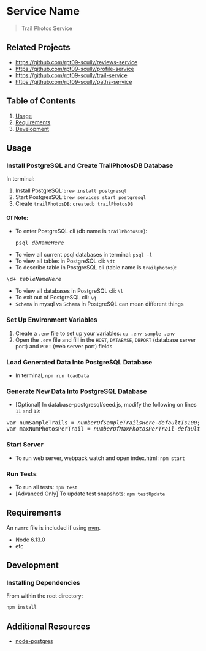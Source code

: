# Service Name

> Trail Photos Service

## Related Projects

  - https://github.com/rpt09-scully/reviews-service
  - https://github.com/rpt09-scully/profile-service
  - https://github.com/rpt09-scully/trail-service
  - https://github.com/rpt09-scully/paths-service

## Table of Contents

1. [Usage](#Usage)
1. [Requirements](#requirements)
1. [Development](#development)

## Usage

### Install PostgreSQL and Create TrailPhotosDB Database

In terminal:
1. Install PostgreSQL:`brew install postgresql`
2. Start PostgresSQL:`brew services start postgresql`
3. Create `trailPhotosDB`: `createdb trailPhotosDB`

#### Of Note:
+ To enter PostgreSQL cli (db name is `trailPhotosDB`): <pre>psql <i>dbNameHere</i></pre>
+ To view all current psql databases in terminal: `psql -l`
+ To view all tables in PostgreSQL cli: `\dt`
+ To describe table in PostgreSQL cli (table name is `trailphotos`):
<pre>
\d+ <i>tableNameHere</i>
</pre>
+ To view all databases in PostgreSQL cli: `\l`
+ To exit out of PostgreSQL cli: `\q`
+ `Schema` in mysql vs `Schema` in PostgreSQL can mean different things

### Set Up Environment Variables
1. Create a `.env` file to set up your variables: `cp .env-sample .env`
2. Open the `.env` file and fill in the `HOST`, `DATABASE`, `DBPORT` (database server port) and `PORT` (web server port) fields

### Load Generated Data Into PostgreSQL Database
+ In terminal, `npm run loadData`

### Generate New Data Into PostgreSQL Database
+ [Optional] In database-postgresql/seed.js, modify the following on lines `11` and `12`:
<pre>
var numSampleTrails = <i>numberOfSampleTrailsHere-defaultIs100</i>;
var maxNumPhotosPerTrail = <i>numberOfMaxPhotosPerTrail-defaultIs5</i>;
</pre>

### Start Server
+ To run web server, webpack watch and open index.html: `npm start`

### Run Tests
+ To run all tests: `npm test`
+ [Advanced Only] To update test snapshots: `npm testUpdate`

## Requirements

An `nvmrc` file is included if using [nvm](https://github.com/creationix/nvm).

- Node 6.13.0
- etc

## Development

### Installing Dependencies

From within the root directory:

```sh
npm install
```

## Additional Resources
+ [node-postgres](https://node-postgres.com)